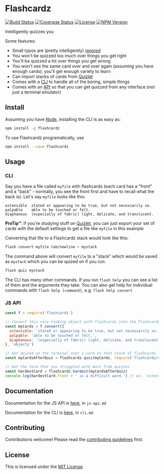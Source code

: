 # Flashcardz

[![Build Status](https://img.shields.io/travis/jamescostian/flashcardz.svg?style=flat)](https://travis-ci.org/jamescostian/flashcardz)
[![Coverage Status](https://img.shields.io/coveralls/jamescostian/flashcardz.svg?style=flat)](https://coveralls.io/r/jamescostian/flashcardz?branch=master)
[![License](https://img.shields.io/npm/l/flashcardz.svg?style=flat)](https://github.com/jamescostian/flashcardz/blob/master/LICENSE)
[![NPM Version](https://img.shields.io/npm/v/flashcardz.svg?style=flat)](https://www.npmjs.com/package/flashcardz)

Intelligently quizzes you

Some features:

* Small typos are (pretty intelligently) [ignored](tests/check-answer.test.js)
* You won't be quizzed too much over things you get right
* You'll be quizzed a lot over things you get wrong
* You won't see the same card over and over again (assuming you have enough cards); you'll get enough variety to learn
* Can import stacks of cards from [Quizlet](http://quizlet.com/)
* Comes with a [CLI](cli.md) to handle all of the boring, simple things
* Comes with an [API](js-api.md) so that you can get quizzed from any interface (not just a terminal emulator)

## Install

Assuming you have [Node](http://nodejs.org), installing the CLI is as easy as:

```bash
npm install -g flashcardz
```

To use Flashcardz programatically, use

```bash
npm install --save flashcardz
```

## Usage

### CLI

Say you have a file called `myfile` with flashcards (each card has a "front" and a "back" - normally, you see the front first and have to recall what the back is). Let's say `myfile` looks like this:

```
ostensible	stated or appearing to be true, but not necessarily so.
palpable	able to be touched or felt.
diaphanous	(especially of fabric) light, delicate, and translucent.
```

**ProTip™**: if you're studying stuff on [Quizlet](http://quizlet.com), you can just export your set of cards with the default settings to get a file like `myfile` in this example

Converting that file to a Flashcardz stack would look like this:

```bash
flash convert myfile tab/newline > mystack
```

The command above will convert `myfile` to a "stack" which would be saved as `mystack` which you can be quized on if you run:

```bash
flash quiz mystack
```

The CLI has many other commands. If you run `flash help` you can see a list of them and the arguments they take. You can also get help for individual commands with `flash help [command]`, e.g. `flash help convert`

### JS API

```js
const f = require('flashcardz')

// Convert this nice-looking object with flashcards into the Flashcardz format
const myCards = f.convert({
  ostensible: 'stated or appearing to be true, but not necessarily so.',
  palpable: 'able to be touched or felt.',
  diaphanous: '(especially of fabric) light, delicate, and translucent.'
}, 'objecty')

// Get quized on the terminal over 1 card in that stack of flashcards
const myCardsAfterQuiz = flashcardz.quiz(myCards, require('flashcardz/cli-quizzer'), flashcardz.pick.random)

// Get the term that you struggled with most from quizzes
const hardestCard = flashcardz.hardest(myCardsAfterQuiz)
console.log(hardestCard.front + ' is a difficult word.') // ex: 'ostensible is a difficult word.'
```

## Documentation

Documentation for the JS API is [here](https://github.com/jamescostian/flashcardz/blob/master/js-api.md), in `js-api.md`

Documentation for the CLI is [here](https://github.com/jamescostian/flashcardz/blob/master/cli.md), in `cli.md`

## Contributing

Contributions welcome! Please read the [contributing guidelines](https://github.com/jamescostian/flashcardz/blob/master/CONTRIBUTING.md) first.

## License

This is licensed under the [MIT License](https://github.com/jamescostian/flashcardz/blob/master/LICENSE)
